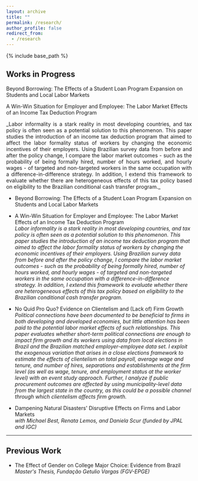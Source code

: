 ```yaml
---
layout: archive
title: ""
permalink: /research/
author_profile: false
redirect_from:
  - /research
---
```


{% include base_path %}

## Works in Progress

Beyond Borrowing: The Effects of a Student Loan Program Expansion on Students and Local Labor Markets   

A Win-Win Situation for Employer and Employee: The Labor Market Effects of an Income Tax Deduction Program
<div style="text-align: justify; font-size: 14px">_Labor informality is a stark reality in most developing countries, and tax policy is often seen as a potential solution to this phenomenon. This paper studies the introduction of an income tax deduction program that aimed to affect the labor formality status of workers by changing the economic incentives of their employers. Using Brazilian survey data from before and after the policy change, I compare the labor market outcomes - such as the probability of being formally hired, number of hours worked, and hourly wages - of targeted and non-targeted workers in the same occupation with a difference-in-difference strategy. In addition, I extend this framework to evaluate whether there are heterogeneous effects of this tax policy based on eligibility to the Brazilian conditional cash transfer program._</div>   

* Beyond Borrowing: The Effects of a Student Loan Program Expansion on Students and Local Labor Markets   

* A Win-Win Situation for Employer and Employee: The Labor Market Effects of an Income Tax Deduction Program   
<span style="align: justify; font-size: 14px">_Labor informality is a stark reality in most developing countries, and tax policy is often seen as a potential solution to this phenomenon. This paper studies the introduction of an income tax deduction program that aimed to affect the labor formality status of workers by changing the economic incentives of their employers. Using Brazilian survey data from before and after the policy change, I compare the labor market outcomes - such as the probability of being formally hired, number of hours worked, and hourly wages - of targeted and non-targeted workers in the same occupation with a difference-in-difference strategy. In addition, I extend this framework to evaluate whether there are heterogeneous effects of this tax policy based on eligibility to the Brazilian conditional cash transfer program._</span>   

* No Quid Pro Quo? Evidence on Clientelism and (Lack of) Firm Growth  
<span style="align: justify; font-size: 14px">_Political connections have been documented to be beneficial to firms in both developing and developed economies, but little attention has been paid to the potential labor market effects of such relationships. This paper evaluates whether short-term political connections are enough to impact firm growth and its workers using data from local elections in Brazil and the Brazilian matched employer-employee data set. I exploit the exogenous variation that arises in a close elections framework to estimate the effects of clientelism on total payroll, average wage and tenure, and number of hires, separations and establishments at the firm level (as well as wage, tenure, and employment status at the worker level) with an event study approach. Further, I analyze if public procurement outcomes are affected by using municipality-level data from the largest state in the country, as this could be a possible channel through which clientelism affects firm growth._</span>   

* Dampening Natural Disasters' Disruptive Effects on Firms and Labor Markets  
<span style="align: justify; font-size: 14px">_with Michael Best, Renata Lemos, and Daniela Scur (funded by JPAL and IGC)_</span>

---

## Previous Work

* The Effect of Gender on College Major Choice: Evidence from Brazil  
<span style="align: justify; font-size: 14px">_Master's Thesis, Fundação Getulio Vargas (FGV-EPGE)_</span>

